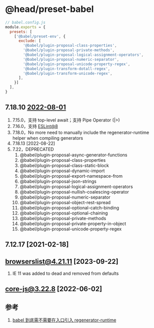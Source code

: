 @head/preset-babel
==

```javascript
// babel.config.js
module.exports = {
  presets: [
    ['@babel/preset-env', {
      exclude: [
        '@babel/plugin-proposal-class-properties',
        '@babel/plugin-proposal-private-methods',
        '@babel/plugin-proposal-logical-assignment-operators',
        '@babel/plugin-proposal-numeric-separator',
        '@babel/plugin-proposal-unicode-property-regex',
        '@babel/plugin-transform-dotall-regex',
        '@babel/plugin-transform-unicode-regex',
      ],
    }]
  ],
}
```

7.18.10 [2022-08-01](https://github.com/babel/babel/releases?page=8)
--

1. 7.15.0，支持 top-level await；支持 Pipe Operator (|>)
2. 7.16.0，支持 [ESLint@8](https://eslint.org/blog/2021/10/eslint-v8.0.0-released/)
3. 7.18.0，No more need to manually include the regenerator-runtime helper when compiling generators
4. 7.18.13 [2022-08-22]
5. 7.22，DEPRECATED
    1. @babel/plugin-proposal-async-generator-functions
    2. @babel/plugin-proposal-class-properties
    3. @babel/plugin-proposal-class-static-block
    4. @babel/plugin-proposal-dynamic-import
    5. @babel/plugin-proposal-export-namespace-from
    6. @babel/plugin-proposal-json-strings
    7. @babel/plugin-proposal-logical-assignment-operators
    8. @babel/plugin-proposal-nullish-coalescing-operator
    9. @babel/plugin-proposal-numeric-separator
    10. @babel/plugin-proposal-object-rest-spread
    11. @babel/plugin-proposal-optional-catch-binding
    13. @babel/plugin-proposal-optional-chaining
    14. @babel/plugin-proposal-private-methods
    15. @babel/plugin-proposal-private-property-in-object
    16. @babel/plugin-proposal-unicode-property-regex

7.12.17 [2021-02-18]
--

browserslist@4.21.11 [2023-09-22]
--

1. IE 11 was added to dead and removed from defaults

core-js@3.22.8 [2022-06-02]
--

参考
--

1. [babel 到底需不需要在入口引入 regenerator-runtime](https://juejin.cn/post/7241838768017391676)
